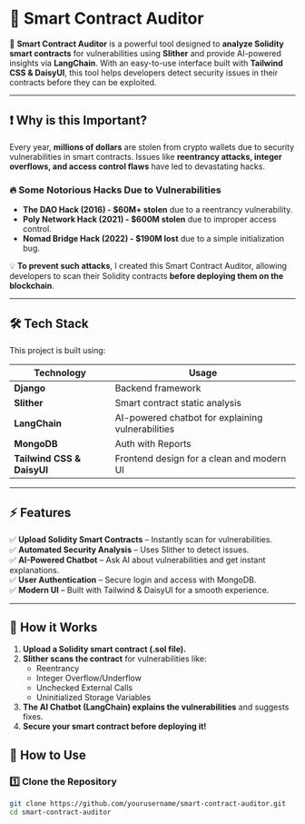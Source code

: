 # 📜 **Smart Contract Auditor**  

🚀 **Smart Contract Auditor** is a powerful tool designed to **analyze Solidity smart contracts** for vulnerabilities using **Slither** and provide AI-powered insights via **LangChain**. With an easy-to-use interface built with **Tailwind CSS & DaisyUI**, this tool helps developers detect security issues in their contracts before they can be exploited.  

---

## ❗ **Why is this Important?**  

Every year, **millions of dollars** are stolen from crypto wallets due to security vulnerabilities in smart contracts. Issues like **reentrancy attacks, integer overflows, and access control flaws** have led to devastating hacks.  

### 🔥 **Some Notorious Hacks Due to Vulnerabilities**  
- **The DAO Hack (2016) - $60M+ stolen** due to a reentrancy vulnerability.  
- **Poly Network Hack (2021) - $600M stolen** due to improper access control.  
- **Nomad Bridge Hack (2022) - $190M lost** due to a simple initialization bug.  

💡 **To prevent such attacks**, I created this Smart Contract Auditor, allowing developers to scan their Solidity contracts **before deploying them on the blockchain**.  

---

## 🛠 **Tech Stack**  

This project is built using:  

| **Technology** | **Usage** |
|--------------|------------|
| **Django** | Backend framework |
| **Slither** | Smart contract static analysis |
| **LangChain** | AI-powered chatbot for explaining vulnerabilities |
| **MongoDB** | Auth with Reports |
| **Tailwind CSS & DaisyUI** | Frontend design for a clean and modern UI |

---

## ⚡ **Features**  

✅ **Upload Solidity Smart Contracts** – Instantly scan for vulnerabilities.  
✅ **Automated Security Analysis** – Uses Slither to detect issues.  
✅ **AI-Powered Chatbot** – Ask AI about vulnerabilities and get instant explanations.  
✅ **User Authentication** – Secure login and access with MongoDB.  
✅ **Modern UI** – Built with Tailwind & DaisyUI for a smooth experience.  

---

 
## 🎯 **How it Works**  

1. **Upload a Solidity smart contract (.sol file).**  
2. **Slither scans the contract** for vulnerabilities like:  
   - Reentrancy  
   - Integer Overflow/Underflow  
   - Unchecked External Calls  
   - Uninitialized Storage Variables  
3. **The AI Chatbot (LangChain) explains the vulnerabilities** and suggests fixes.  
4. **Secure your smart contract before deploying it!**  

## 🚀 **How to Use**  

### 1️⃣ **Clone the Repository**  
```bash
git clone https://github.com/yourusername/smart-contract-auditor.git
cd smart-contract-auditor
